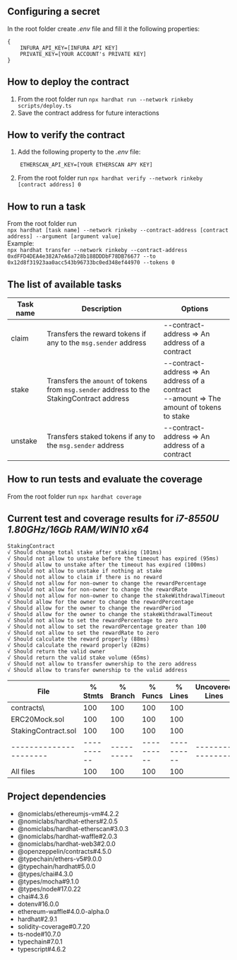 ## Configuring a secret
In the root folder create *.env* file and fill it the following properties:<br/>
```
{
    INFURA_API_KEY=[INFURA API KEY]
    PRIVATE_KEY=[YOUR ACCOUNT's PRIVATE KEY]
}
```

## How to deploy the contract
1. From the root folder run ``` npx hardhat run --network rinkeby scripts/deploy.ts ```
2. Save the contract address for future interactions

## How to verify the contract
1. Add the following property to the *.env* file:<br/>
```
    ETHERSCAN_API_KEY=[YOUR ETHERSCAN APY KEY]
```
2. From the root folder run ``` npx hardhat verify --network rinkeby [contract address] 0 ```

## How to run a task
From the root folder run<br/>``` npx hardhat [task name] --network rinkeby --contract-address [contract address] --argument [argument value] ```<br/>Example:<br/>``` npx hardhat transfer --network rinkeby --contract-address 0xdFFD4DEA4e382A7eA6a728b188DDDbF78DB76677 --to 0x12d8f31923aa0acc543b96733bc0ed348ef44970 --tokens 0 ```

## The list of available tasks
| Task name | Description                                                                               | Options                                                                                        |
|-----------|-------------------------------------------------------------------------------------------|------------------------------------------------------------------------------------------------|
| claim     | Transfers the reward tokens if any to the `msg.sender` address                            | --contract-address => An address of a contract                                                 |
| stake     | Transfers the `amount` of tokens from `msg.sender` address to the StakingContract address | --contract-address => An address of a contract <br/> --amount => The amount of tokens to stake |
| unstake   | Transfers staked tokens if any to the `msg.sender` address                                | --contract-address => An address of a contract                                                 |

## How to run tests and evaluate the coverage
From the root folder run ``` npx hardhat coverage ```
## Current test and coverage results for *i7-8550U 1.80GHz/16Gb RAM/WIN10 x64*
```
StakingContract
√ Should change total stake after staking (101ms)
√ Should not allow to unstake before the timeout has expired (95ms)
√ Should allow to unstake after the timeout has expired (100ms)
√ Should not allow to unstake if nothing at stake
√ Should not allow to claim if there is no reward
√ Should not allow for non-owner to change the rewardPercentage
√ Should not allow for non-owner to change the rewardRate
√ Should not allow for non-owner to change the stakeWithdrawalTimeout
√ Should allow for the owner to change the rewardPercentage
√ Should allow for the owner to change the rewardPeriod
√ Should allow for the owner to change the stakeWithdrawalTimeout
√ Should not allow to set the rewardPercentage to zero
√ Should not allow to set the rewardPercentage greater than 100
√ Should not allow to set the rewardRate to zero
√ Should calculate the reward properly (88ms)
√ Should calculate the reward properly (82ms)
√ Should return the valid owner
√ Should return the valid stake volume (65ms)
√ Should not allow to transfer ownership to the zero address
√ Should allow to transfer ownership to the valid address
```
| File                   | % Stmts    | % Branch   | % Funcs    | % Lines    | Uncovered Lines  |
|------------------------|------------|------------|------------|------------|------------------|
| contracts\             | 100        | 100        | 100        | 100        |                  |
| ERC20Mock.sol          | 100        | 100        | 100        | 100        |                  |
| StakingContract.sol    | 100        | 100        | 100        | 100        |                  |
| ---------------------- | ---------- | ---------- | ---------- | ---------- | ---------------- |
| All files              | 100        | 100        | 100        | 100        |                  |

## Project dependencies
* @nomiclabs/ethereumjs-vm#4.2.2
* @nomiclabs/hardhat-ethers#2.0.5
* @nomiclabs/hardhat-etherscan#3.0.3
* @nomiclabs/hardhat-waffle#2.0.3
* @nomiclabs/hardhat-web3#2.0.0
* @openzeppelin/contracts#4.5.0
* @typechain/ethers-v5#9.0.0
* @typechain/hardhat#5.0.0
* @types/chai#4.3.0
* @types/mocha#9.1.0
* @types/node#17.0.22
* chai#4.3.6
* dotenv#16.0.0
* ethereum-waffle#4.0.0-alpha.0
* hardhat#2.9.1
* solidity-coverage#0.7.20
* ts-node#10.7.0
* typechain#7.0.1
* typescript#4.6.2